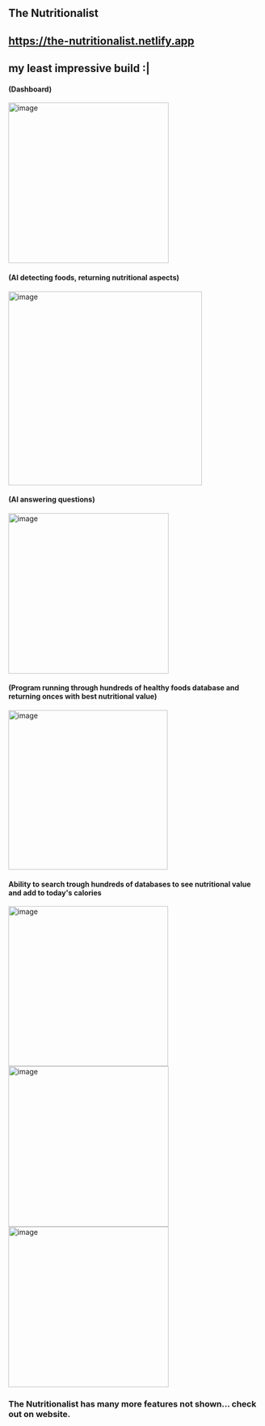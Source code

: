 ## The Nutritionalist


## https://the-nutritionalist.netlify.app

## my least impressive build :|


#### (Dashboard)
<img width="317" alt="image" src="https://user-images.githubusercontent.com/109092388/178974310-3e7be711-5824-4089-90ec-8fec36afcdd5.png">

#### (AI detecting foods, returning nutritional aspects)
<img width="383" alt="image" src="https://user-images.githubusercontent.com/109092388/178975008-6eb93e58-a3fa-4cc0-882e-76a6f39ad95f.png">

#### (AI answering questions)
<img width="317" alt="image" src="https://user-images.githubusercontent.com/109092388/178975243-739e10ff-f45c-4e49-8890-a0b4ea6f47ab.png">

#### (Program running through hundreds of healthy foods database and returning onces with best nutritional value)
<img width="315" alt="image" src="https://user-images.githubusercontent.com/109092388/178975495-6779260c-ed89-4ef0-8379-f7c2c9508bd4.png">

#### Ability to search trough hundreds of databases to see nutritional value and add to today's calories
<img width="316" alt="image" src="https://user-images.githubusercontent.com/109092388/178975778-05151952-c055-4a90-8ea3-d15c59bda715.png">
<img width="317" alt="image" src="https://user-images.githubusercontent.com/109092388/178975851-d6e18908-9f29-493e-9c04-05829e941a18.png">
<img width="317" alt="image" src="https://user-images.githubusercontent.com/109092388/178975994-3d039fb9-8e9f-4945-a0b6-42435871e6bd.png">

### The Nutritionalist has many more features not shown... check out on website.
